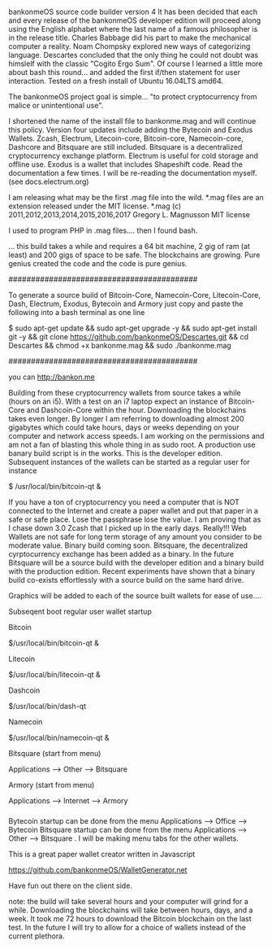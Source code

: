 bankonmeOS source code builder version 4 It has been decided that each and every release of the bankonmeOS developer edition will proceed along using the English alphabet where the last name of a famous philosopher is in the release title. Charles Babbage did his part to make the mechanical computer a reality. Noam Chompsky explored new ways of categorizing language. Descartes concluded that the only thing he could not doubt was himslelf with the classic "Cogito Ergo Sum". Of course I learned a little more about bash this round... and added the first if/then statement for user interaction. Tested on a fresh install of Ubuntu 16.04LTS amd64.

The bankonmeOS project goal is simple... "to protect cryptocurrency from malice or unintentional use".

I shortened the name of the install file to bankonme.mag and will continue this policy. Version four updates include adding the Bytecoin and Exodus Wallets. Zcash, Electrum, Litecoin-core, Bitcoin-core, Namecoin-core, Dashcore and Bitsquare are still included. Bitsquare is a decentralized cryptocurrency exchange platform. Electrum is useful for cold storage and offline use. Exodus is a wallet that includes Shapeshift code. Read the documentation a few times. I will be re-reading the documentation myself. (see docs.electrum.org)

I am releasing what may be the first .mag file into the wild. *.mag files are an extension released under the MIT license. *.mag (c) 2011,2012,2013,2014,2015,2016,2017 Gregory L. Magnusson MIT license

I used to program PHP in .mag files.... then I found bash.

... this build takes a while and requires a 64 bit machine, 2 gig of ram (at least) and 200 gigs of space to be safe. The blockchains are growing. Pure genius created the code and the code is pure genius.

##########################################

To generate a source build of Bitcoin-Core, Namecoin-Core, Litecoin-Core, Dash, Electrum, Exodus, Bytecoin and Armory just copy and paste the following into a bash terminal as one line

$ sudo apt-get update && sudo apt-get upgrade -y && sudo apt-get install git -y && git clone https://github.com/bankonmeOS/Descartes.git && cd Descartes && chmod +x bankonme.mag && sudo ./bankonme.mag

##########################################

you can http://bankon.me

Building from these cryptocurrency wallets from source takes a while (hours on an i5). With a test on an i7 laptop expect an instance of Bitcoin-Core and Dashcoin-Core within the hour. Downloading the blockchains takes even longer. By longer I am referring to downloading almost 200 gigabytes which could take hours, days or weeks depending on your computer and network access speeds. I am working on the permissions and am not a fan of blasting this whole thing in as sudo root. A production use banary build script is in the works. This is the developer edition. Subsequent instances of the wallets can be started as a regular user for instance

$ /usr/local/bin/bitcoin-qt &

If you have a ton of cryptocurrency you need a computer that is NOT connected to the Internet and create a paper wallet and put that paper in a safe or safe place. Lose the passphrase lose the value. I am proving that as I chase down 3.0 Zcash that I picked up in the early days. Really!!! Web Wallets are not safe for long term storage of any amount you consider to be moderate value. Binary build coming soon. Bitsquare, the decentralized cyrptocurrency exchange has been added as a binary. In the future Bitsquare will be a source build with the developer edition and a binary build with the production edition. Recent experiments have shown that a binary build co-exists effortlessly with a source build on the same hard drive.

Graphics will be added to each of the source built wallets for ease of use....

Subseqent boot regular user wallet startup

Bitcoin

$/usr/local/bin/bitcoin-qt &

Litecoin

$/usr/local/bin/litecoin-qt &

Dashcoin

$/usr/local/bin/dash-qt

Namecoin

$/usr/local/bin/namecoin-qt &

Bitsquare (start from menu)

Applications --> Other --> Bitsquare

Armory (start from menu)

Applications --> Internet --> Armory

###

Bytecoin startup can be done from the menu Applications --> Office --> Bytecoin
Bitsquare startup can be done from the menu Applications --> Other --> Bitsquare
. I will be making menu tabs for the other wallets.

This is a great paper wallet creator written in Javascript

https://github.com/bankonmeOS/WalletGenerator.net

Have fun out there on the client side.

note: the build will take several hours and your computer will grind for a while. Downloading the blockchains will take between hours, days, and a week. It took me 72 hours to download the Bitcoin blockchain on the last test. In the future I will try to allow for a choice of wallets instead of the current plethora.
